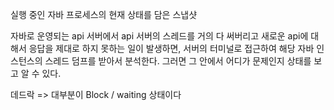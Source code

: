 실행 중인 자바 프로세스의 현재 상태를 담은 스냅샷

자바로 운영되는 api 서버에서 api 서버의 스레드를 거의 다 써버리고 새로운 api에 대해서 응답을 제대로 하지 못하는 일이 발생하면, 서버의 터미널로 접근하여 해당 자바 인스턴스의 스레드 덤프를 받아서 분석한다.
그러면 그 안에서 어디가 문제인지 상태를 보고 알 수 있다.

데드락 => 대부분이 Block / waiting 상태이다

